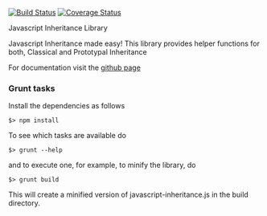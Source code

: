 [![Build Status](https://travis-ci.org/scaljeri/javascript-inheritance.png)](https://travis-ci.org/scaljeri/javascript-inheritance) [![Coverage Status](https://coveralls.io/repos/scaljeri/javascript-inheritance/badge.svg?branch=master)](https://coveralls.io/r/scaljeri/javascript-inheritance?branch=master)

Javascript Inheritance Library

Javascript Inheritance made easy! This library provides helper functions for both, Classical and Prototypal Inheritance

For documentation visit the <a href="http://scaljeri.github.io/javascript-inheritance/">github page</a>

### Grunt tasks ###

Install the dependencies as follows

    $> npm install

To see which tasks are available do

    $> grunt --help

and to execute one, for example, to minify the library, do

    $> grunt build

This will create a minified version of javascript-inheritance.js in the build directory.
